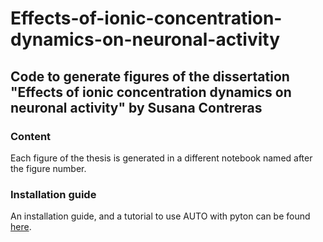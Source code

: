 # Effects-of-ionic-concentration-dynamics-on-neuronal-activity

 ## Code to generate figures of the dissertation "Effects of ionic concentration dynamics on neuronal activity" by Susana Contreras

### Content

Each figure of the thesis is generated in a different notebook named after the figure number.


### Installation guide

An installation guide, and a tutorial to use AUTO with pyton can be found [here](https://itbgit.biologie.hu-berlin.de/contreras/auto_tutorial.git).
